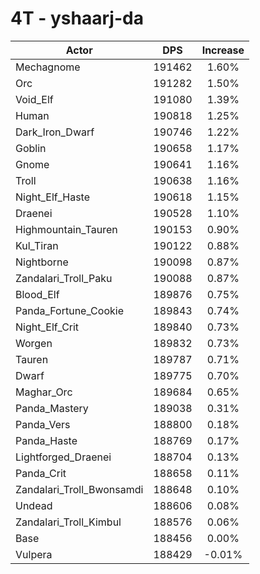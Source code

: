 # 4T - yshaarj-da
| Actor | DPS | Increase |
|---|:---:|:---:|
|Mechagnome|191462|1.60%|
|Orc|191282|1.50%|
|Void_Elf|191080|1.39%|
|Human|190818|1.25%|
|Dark_Iron_Dwarf|190746|1.22%|
|Goblin|190658|1.17%|
|Gnome|190641|1.16%|
|Troll|190638|1.16%|
|Night_Elf_Haste|190618|1.15%|
|Draenei|190528|1.10%|
|Highmountain_Tauren|190153|0.90%|
|Kul_Tiran|190122|0.88%|
|Nightborne|190098|0.87%|
|Zandalari_Troll_Paku|190088|0.87%|
|Blood_Elf|189876|0.75%|
|Panda_Fortune_Cookie|189843|0.74%|
|Night_Elf_Crit|189840|0.73%|
|Worgen|189832|0.73%|
|Tauren|189787|0.71%|
|Dwarf|189775|0.70%|
|Maghar_Orc|189684|0.65%|
|Panda_Mastery|189038|0.31%|
|Panda_Vers|188800|0.18%|
|Panda_Haste|188769|0.17%|
|Lightforged_Draenei|188704|0.13%|
|Panda_Crit|188658|0.11%|
|Zandalari_Troll_Bwonsamdi|188648|0.10%|
|Undead|188606|0.08%|
|Zandalari_Troll_Kimbul|188576|0.06%|
|Base|188456|0.00%|
|Vulpera|188429|-0.01%|

